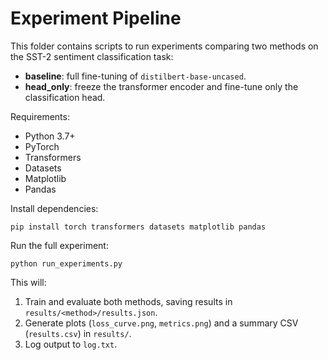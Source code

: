 # Experiment Pipeline

This folder contains scripts to run experiments comparing two methods on the SST-2 sentiment classification task:

- **baseline**: full fine-tuning of `distilbert-base-uncased`.
- **head_only**: freeze the transformer encoder and fine-tune only the classification head.

Requirements:
- Python 3.7+
- PyTorch
- Transformers
- Datasets
- Matplotlib
- Pandas

Install dependencies:
```
pip install torch transformers datasets matplotlib pandas
```

Run the full experiment:
```
python run_experiments.py
```

This will:
1. Train and evaluate both methods, saving results in `results/<method>/results.json`.
2. Generate plots (`loss_curve.png`, `metrics.png`) and a summary CSV (`results.csv`) in `results/`.
3. Log output to `log.txt`.
